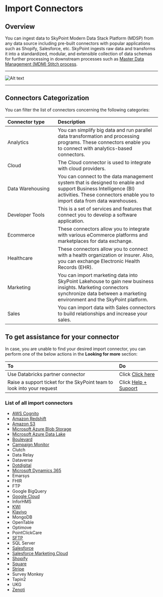 # Import Connectors

## Overview

You can ingest data to SkyPoint Modern Data Stack Platform (MDSP) from any data source including pre-built connectors with popular applications such as Shopify, Salesforce, etc. SkyPoint ingests raw data and transforms it into a standardized, modular, and extensible collection of data schemas for further processing in downstream processes such as [Master Data Management (MDM) Stitch process](https://skypointcdpdocs.z22.web.core.windows.net/docs/stitch.html).  

---

![Alt text](https://github.com/skypointcloud/platform/blob/master/docs/doc_snippets/ImportConnectors.png?raw=true)

---

## Connectors Categorization

You can filter the list of connectors concerning the following categories:

|<div style="width:150px">Connector type</div>|Description|
| :- | :- |
|Analytics |You can simplify big data and run parallel data transformation and processing programs. These connectors enable you to connect with analytics-based connectors.|
|Cloud |The Cloud connector is used to integrate with cloud providers.|
|Data Warehousing |You can connect to the data management system that is designed to enable and support Business Intelligence (BI) activities. These connectors enable you to import data from data warehouses.|
|Developer Tools |This is a set of services and features that connect you to develop a software application.|
|Ecommerce |These connectors allow you to integrate with various eCommerce platforms and marketplaces for data exchange.|
|Healthcare |These connectors allow you to connect with a health organization or insurer. Also, you can exchange Electronic Health Records (EHR).|
|Marketing |You can import marketing data into SkyPoint Lakehouse to gain new business insights. Marketing connectors synchronize data between a marketing environment and the SkyPoint platform.|
|Sales |You can import data with Sales connectors to build relationships and increase your sales.|

## To get assistance for your connector

In case, you are unable to find your desired import connector, you can perform one of the below actions in the **Looking for more** section:

|To|Do|
|:-|:-|
|Use Databricks partner connector|Click [Click here](https://dev.skypointcloud.com/sqlaccess?instanceid=5726b9eb-139f-490b-af4d-6a64276f2763)|
|Raise a support ticket for the SkyPoint team to look into your request|Click [Help + Supoort](https://dev.skypointcloud.com/connectors?instanceid=5726b9eb-139f-490b-af4d-6a64276f2763)|

### List of all import connectors

- [AWS Cognito](https://skypointcdpdocs.z22.web.core.windows.net/docs/awscognito.html)
- [Amazon Redshift](https://skypointcdpdocs.z22.web.core.windows.net/docs/amazonredshift.html)
- [Amazon S3](https://skypointcdpdocs.z22.web.core.windows.net/docs/amazonsthree.html)
- [Microsoft Azure Blob Storage](https://skypointcdpdocs.z22.web.core.windows.net/docs/azureblobstorage.html)
- [Microsoft Azure Data Lake](https://skypointcdpdocs.z22.web.core.windows.net/docs/azuredatalakestoragegen2.html)
- [Boulevard](https://skypointcdpdocs.z22.web.core.windows.net/docs/boulevard.html)
- [Campaign Monitor](https://skypointcdpdocs.z22.web.core.windows.net/docs/campaignmonitor.html)
- Clutch
- Data Relay
- Dataverse
- [Dotdigital](https://skypointcdpdocs.z22.web.core.windows.net/docs/dotdigital.html)
- [Microsoft Dynamics 365](https://skypointcdpdocs.z22.web.core.windows.net/docs/dynamics365.html)
- Emarsys
- FHIR
- FTP
- Google BigQuery
- [Google Cloud](https://skypointcdpdocs.z22.web.core.windows.net/docs/googlecloudstorage.html)
- InforHMS
- [KWI](https://skypointcdpdocs.z22.web.core.windows.net/docs/kwi.html)
- [Klaviyo](https://skypointcdpdocs.z22.web.core.windows.net/docs/klaviyo.html)
- MongoDB
- OpenTable
- Optimove
- PointClickCare
- [SFTP](https://skypointcdpdocs.z22.web.core.windows.net/docs/sftp.html)
- SQL Server
- [Salesforce](https://skypointcdpdocs.z22.web.core.windows.net/docs/salesforce.html)
- [Salesforce Marketing Cloud](https://skypointcdpdocs.z22.web.core.windows.net/docs/salesforcemarketingcloud.html)
- [Shopify](https://skypointcdpdocs.z22.web.core.windows.net/docs/ShopifyImport.html)
- [Square](https://skypointcdpdocs.z22.web.core.windows.net/docs/square.html)
- [Stripe](https://skypointcdpdocs.z22.web.core.windows.net/docs/stripe.html)
- Survey Monkey
- Tapin2
- UKG
- [Zenoti](https://skypointcdpdocs.z22.web.core.windows.net/docs/zenoti.html)

